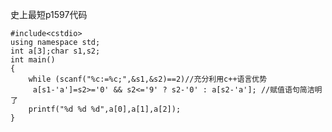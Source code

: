史上最短p1597代码

    
    
    #include<cstdio>
    using namespace std;
    int a[3];char s1,s2;
    int main()
    {
        while (scanf("%c:=%c;",&s1,&s2)==2)//充分利用c++语言优势
         a[s1-'a']=s2>='0' && s2<='9' ? s2-'0' : a[s2-'a']; //赋值语句简洁明了
        printf("%d %d %d",a[0],a[1],a[2]);
    }
    


